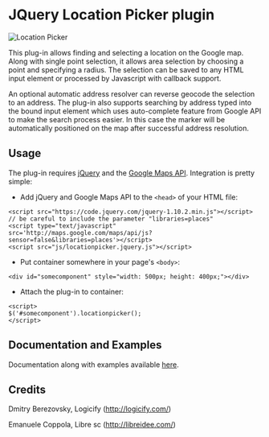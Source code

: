 JQuery Location Picker plugin
=============================

![Location Picker](http://logicify.github.io/jquery-locationpicker-plugin/images/basic_ui.png)

This plug-in allows finding and selecting a location on the Google map. Along with single point selection, it allows area selection by choosing a point and specifying a radius. The selection can be saved to any HTML input element or processed by Javascript with callback support.

An optional automatic address resolver can reverse geocode the selection to an address. The plug-in also supports searching by address typed into the bound input element which uses auto-complete feature from Google API to make the search process easier. In this case the marker will be automatically positioned on the map after successful address resolution.

Usage
-----

The plug-in requires [jQuery](http://jquery.com/) and the [Google Maps API](https://developers.google.com/maps/). Integration is pretty simple:

* Add jQuery and Google Maps API to the `<head>` of your HTML file:
```
<script src="https://code.jquery.com/jquery-1.10.2.min.js"></script>
// be careful to include the parameter "libraries=places"
<script type="text/javascript" src='http://maps.google.com/maps/api/js?sensor=false&libraries=places'></script>
<script src="js/locationpicker.jquery.js"></script>
```

* Put container somewhere in your page's `<body>`:
```
<div id="somecomponent" style="width: 500px; height: 400px;"></div>
```

* Attach the plug-in to container:
```
<script>
$('#somecomponent').locationpicker();
</script>
```

Documentation and Examples
--------------------------

Documentation along with examples available [here](http://logicify.github.io/jquery-locationpicker-plugin/).


Credits
-------
Dmitry Berezovsky, Logicify (<http://logicify.com/>)

Emanuele Coppola, Libre sc (<http://libreidee.com/>)

